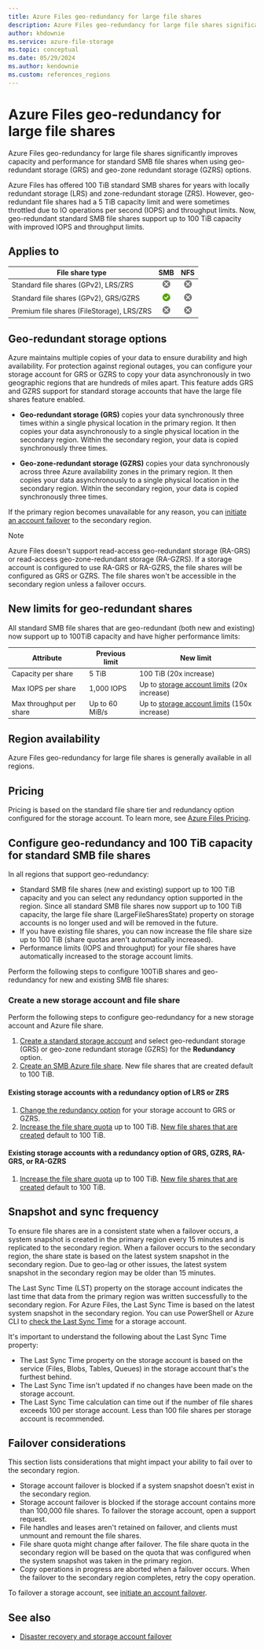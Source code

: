 ```yaml
---
title: Azure Files geo-redundancy for large file shares
description: Azure Files geo-redundancy for large file shares significantly improves standard SMB file share capacity and performance limits when using geo-redundant storage (GRS) and geo-zone redundant storage (GZRS) options.
author: khdownie
ms.service: azure-file-storage
ms.topic: conceptual
ms.date: 05/29/2024
ms.author: kendownie
ms.custom: references_regions
---
```


# Azure Files geo-redundancy for large file shares

Azure Files geo-redundancy for large file shares significantly improves capacity and performance for standard SMB file shares when using geo-redundant storage (GRS) and geo-zone redundant storage (GZRS) options. 

Azure Files has offered 100 TiB standard SMB shares for years with locally redundant storage (LRS) and zone-redundant storage (ZRS). However, geo-redundant file shares had a 5 TiB capacity limit and were sometimes throttled due to IO operations per second (IOPS) and throughput limits. Now, geo-redundant standard SMB file shares support up to 100 TiB capacity with improved IOPS and throughput limits.

## Applies to
| File share type | SMB | NFS |
|-|:-:|:-:|
| Standard file shares (GPv2), LRS/ZRS | ![No](../media/icons/no-icon.png) | ![No](../media/icons/no-icon.png) |
| Standard file shares (GPv2), GRS/GZRS | ![Yes](../media/icons/yes-icon.png) | ![No](../media/icons/no-icon.png) |
| Premium file shares (FileStorage), LRS/ZRS | ![No](../media/icons/no-icon.png) | ![No](../media/icons/no-icon.png) |

## Geo-redundant storage options

Azure maintains multiple copies of your data to ensure durability and high availability. For protection against regional outages, you can configure your storage account for GRS or GZRS to copy your data asynchronously in two geographic regions that are hundreds of miles apart. This feature adds GRS and GZRS support for standard storage accounts that have the large file shares feature enabled.

- **Geo-redundant storage (GRS)** copies your data synchronously three times within a single physical location in the primary region. It then copies your data asynchronously to a single physical location in the secondary region. Within the secondary region, your data is copied synchronously three times.

- **Geo-zone-redundant storage (GZRS)** copies your data synchronously across three Azure availability zones in the primary region. It then copies your data asynchronously to a single physical location in the secondary region. Within the secondary region, your data is copied synchronously three times.

If the primary region becomes unavailable for any reason, you can [initiate an account failover](../common/storage-initiate-account-failover.md) to the secondary region.  

> [!NOTE]  
> Azure Files doesn't support read-access geo-redundant storage (RA-GRS) or read-access geo-zone-redundant storage (RA-GZRS). If a storage account is configured to use RA-GRS or RA-GZRS, the file shares will be configured as GRS or GZRS. The file shares won't be accessible in the secondary region unless a failover occurs.

## New limits for geo-redundant shares

All standard SMB file shares that are geo-redundant (both new and existing) now support up to 100TiB capacity and have higher performance limits: 

| **Attribute** | **Previous limit** | **New limit** |
|---------------|-------------------|---------------|
| Capacity per share | 5 TiB | 100 TiB (20x increase) |
| Max IOPS per share | 1,000 IOPS | Up to [storage account limits](./storage-files-scale-targets.md#storage-account-scale-targets) (20x increase) |
| Max throughput per share | Up to 60 MiB/s | Up to [storage account limits](./storage-files-scale-targets.md#storage-account-scale-targets) (150x increase) |

## Region availability
Azure Files geo-redundancy for large file shares is generally available in all regions. 

## Pricing

Pricing is based on the standard file share tier and redundancy option configured for the storage account. To learn more, see [Azure Files Pricing](https://azure.microsoft.com/pricing/details/storage/files/).

## Configure geo-redundancy and 100 TiB capacity for standard SMB file shares 

In all regions that support geo-redundancy:
- Standard SMB file shares (new and existing) support up to 100 TiB capacity and you can select any redundancy option supported in the region. Since all standard SMB file shares now support up to 100 TiB capacity, the large file share (LargeFileSharesState) property on storage accounts is no longer used and will be removed in the future. 
- If you have existing file shares, you can now increase the file share size up to 100 TiB (share quotas aren't automatically increased).
- Performance limits (IOPS and throughput) for your file shares have automatically increased to the storage account limits. 

Perform the following steps to configure 100TiB shares and geo-redundancy for new and existing SMB file shares:

### Create a new storage account and file share

Perform the following steps to configure geo-redundancy for a new storage account and Azure file share.

1. [Create a standard storage account](storage-how-to-create-file-share.md?tabs=azure-portal#create-a-storage-account) and select geo-redundant storage (GRS) or geo-zone redundant storage (GZRS) for the **Redundancy** option.
2. [Create an SMB Azure file share](storage-how-to-create-file-share.md?tabs=azure-portal#create-a-file-share). New file shares that are created default to 100 TiB.

#### Existing storage accounts with a redundancy option of LRS or ZRS

1. [Change the redundancy option](../common/redundancy-migration.md?tabs=portal#change-the-redundancy-configuration-using-azure-portal-powershell-or-azure-cli) for your storage account to GRS or GZRS.
2. [Increase the file share quota](storage-how-to-create-file-share.md?tabs=azure-portal#expand-existing-file-shares) up to 100 TiB. [New file shares that are created](storage-how-to-create-file-share.md?tabs=azure-portal#create-a-file-share) default to 100 TiB.

#### Existing storage accounts with a redundancy option of GRS, GZRS, RA-GRS, or RA-GZRS

1. [Increase the file share quota](storage-how-to-create-file-share.md?tabs=azure-portal#expand-existing-file-shares) up to 100 TiB. [New file shares that are created](storage-how-to-create-file-share.md?tabs=azure-portal#create-a-file-share) default to 100 TiB.

## Snapshot and sync frequency

To ensure file shares are in a consistent state when a failover occurs, a system snapshot is created in the primary region every 15 minutes and is replicated to the secondary region. When a failover occurs to the secondary region, the share state is based on the latest system snapshot in the secondary region. Due to geo-lag or other issues, the latest system snapshot in the secondary region may be older than 15 minutes.

The Last Sync Time (LST) property on the storage account indicates the last time that data from the primary region was written successfully to the secondary region. For Azure Files, the Last Sync Time is based on the latest system snapshot in the secondary region. You can use PowerShell or Azure CLI to [check the Last Sync Time](../common/last-sync-time-get.md#get-the-last-sync-time-property) for a storage account.

It's important to understand the following about the Last Sync Time property:

- The Last Sync Time property on the storage account is based on the service (Files, Blobs, Tables, Queues) in the storage account that's the furthest behind.
- The Last Sync Time isn't updated if no changes have been made on the storage account.
- The Last Sync Time calculation can time out if the number of file shares exceeds 100 per storage account. Less than 100 file shares per storage account is recommended.

## Failover considerations

This section lists considerations that might impact your ability to fail over to the secondary region.

- Storage account failover is blocked if a system snapshot doesn't exist in the secondary region.
- Storage account failover is blocked if the storage account contains more than 100,000 file shares. To failover the storage account, open a support request.
- File handles and leases aren't retained on failover, and clients must unmount and remount the file shares.
- File share quota might change after failover. The file share quota in the secondary region will be based on the quota that was configured when the system snapshot was taken in the primary region.
- Copy operations in progress are aborted when a failover occurs. When the failover to the secondary region completes, retry the copy operation.

To failover a storage account, see [initiate an account failover](../common/storage-initiate-account-failover.md).

## See also

- [Disaster recovery and storage account failover](../common/storage-disaster-recovery-guidance.md)
